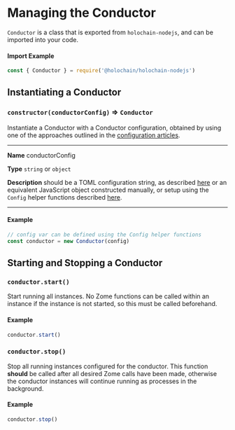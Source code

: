 # Managing the Conductor

`Conductor` is a class that is exported from `holochain-nodejs`, and can be imported into your code.

#### Import Example
```javascript
const { Conductor } = require('@holochain/holochain-nodejs')
```

## Instantiating a Conductor

### `constructor(conductorConfig)` => `Conductor`

Instantiate a Conductor with a Conductor configuration, obtained by using one of the approaches outlined in the [configuration articles](./testing_configuration.md).

___
**Name** conductorConfig

**Type** `string` or `object`

**Description** should be a TOML configuration string, as described [here](./configuration_alternatives.md) or an equivalent JavaScript object constructed manually, or setup using the `Config` helper functions described [here](./testing_configuration.md).
___

#### Example
```javascript
// config var can be defined using the Config helper functions
const conductor = new Conductor(config)
```

## Starting and Stopping a Conductor

### `conductor.start()`

Start running all instances. No Zome functions can be called within an instance if the instance is not started, so this must be called beforehand.

#### Example
```javascript
conductor.start()
```

### `conductor.stop()`

Stop all running instances configured for the conductor. This function **should** be called after all desired Zome calls have been made, otherwise the conductor instances will continue running as processes in the background.

#### Example
```javascript
conductor.stop()
```
